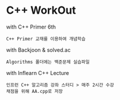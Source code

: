 # C++ WorkOut
with C++ Primer 6th

    C++ Primer 교재를 이용하여 개념학습

with Backjoon & solved.ac

    Algorithms 폴더에는 백준문제 실습파일
  
with Inflearn C++ Lecture

    인프런 C++ 알고리즘 강좌 스터디 > 매주 2시간 수강
    채점을 위해 AA.cpp로 저장
